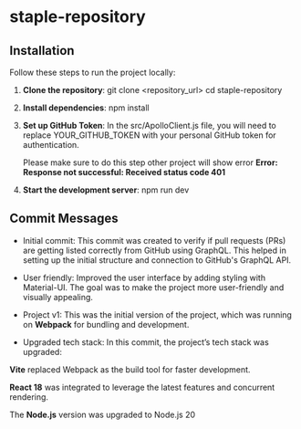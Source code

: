 # staple-repository

## Installation

Follow these steps to run the project locally:

1. **Clone the repository**:
   git clone <repository_url>
   cd staple-repository

2. **Install dependencies**:
    npm install

3. **Set up GitHub Token**:
    In the src/ApolloClient.js file, you will need to replace YOUR_GITHUB_TOKEN with your personal GitHub token for authentication.

    Please make sure to do this step other project will show error 
    **Error: Response not successful: Received status code 401**

4. **Start the development server**:
    npm run dev



## Commit Messages
- Initial commit:
This commit was created to verify if pull requests (PRs) are getting listed correctly from GitHub using GraphQL. This helped in setting up the initial structure and connection to GitHub's GraphQL API.

- User friendly:
Improved the user interface by adding styling with Material-UI. The goal was to make the project more user-friendly and visually appealing.

- Project v1:
This was the initial version of the project, which was running on **Webpack** for bundling and development.

- Upgraded tech stack:
In this commit, the project’s tech stack was upgraded:

**Vite** replaced Webpack as the build tool for faster development.

**React 18** was integrated to leverage the latest features and concurrent rendering.

The **Node.js** version was upgraded to Node.js 20